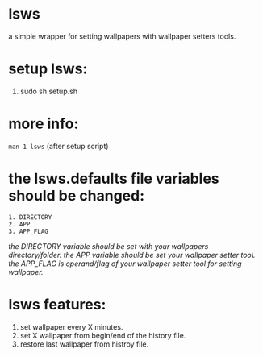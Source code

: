 # lsws
a simple wrapper for setting wallpapers with wallpaper setters tools.
# setup lsws:
1. sudo sh setup.sh
# more info:
`man 1 lsws` (after setup script)
# the lsws.defaults file variables should be changed:
	1. DIRECTORY
	2. APP
	3. APP_FLAG
*the DIRECTORY variable should be set with your wallpapers directory/folder.*
*the APP variable should be set your wallpaper setter tool.*
*the APP_FLAG is operand/flag of your wallpaper setter tool for setting wallpaper.*
# lsws features:
1. set wallpaper every X minutes.
2. set X wallpaper from  begin/end of the history file.
3. restore last wallpaper from histroy file.
